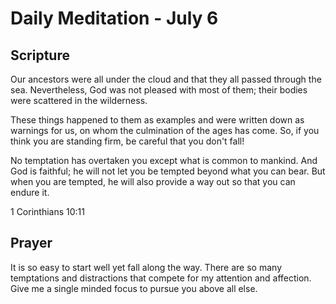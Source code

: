 # Daily Meditation - July 6

## Scripture

Our ancestors were all under the cloud and that they all passed through the sea. 
Nevertheless, God was not pleased with most of them; their bodies were scattered in the wilderness.

These things happened to them as examples and were written down as warnings for us, on whom the culmination of the ages has come. So, if you think you are standing firm, be careful that you don't fall! 

No temptation has overtaken you except what is common to mankind. And God is faithful; he will not let you be tempted beyond what you can bear. But when you are tempted, he will also provide a way out so that you can endure it.

1 Corinthians 10:11


## Prayer

It is so easy to start well yet fall along the way.  There are so many
temptations and distractions that compete for my attention and affection.  Give
me a single minded focus to pursue you above all else.

